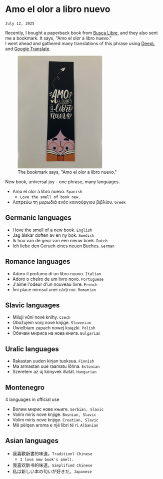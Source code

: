 # Amo el olor a libro nuevo
`July 12, 2025`

Recently, I bought a paperback book from [Busca Libre](https://buscalibre.com/), and they also sent me a bookmark. It says, "Amo el olor a libro nuevo."  
I went ahead and gathered many translations of this phrase using [DeepL](https://deepl.com/en/translator/) and [Google Translate](https://translate.google.com/).

<figure>
  <img 
  src="/assets/images/libro_nuevo.jpg" 
  alt="Bookmark saying 'Amo el olor a libro nuevo'" 
  title="From Busca Libre" 
  height="360" />
  <figcaption>The bookmark says, "Amo el olor a libro nuevo."</figcaption>
</figure>

New book, universal joy - one phrase, many languages.

- Amo el olor a libro nuevo. `Spanish`
	- `Love the smell of book new.`
- Λατρεύω τη μυρωδιά ενός καινούργιου βιβλίου. `Greek`

## Germanic languages
- I love the smell of a new book. `English`
- Jag älskar doften av en ny bok. `Swedish`
- Ik hou van de geur van een nieuw boek. `Dutch`
- Ich liebe den Geruch eines neuen Buches. `German`

## Romance languages
- Adoro il profumo di un libro nuovo. `Italian`
- Adoro o cheiro de um livro novo. `Portuguese`
- J'aime l'odeur d'un nouveau livre. `French`
- Îmi place mirosul unei cărți noi. `Romanian`

## Slavic languages
- Miluji vůni nové knihy. `Czech`
- Obožujem vonj nove knjige. `Slovenian`
- Uwielbiam zapach nowej książki. `Polish`
- Обичам мириса на нова книга. `Bulgarian`

## Uralic languages
- Rakastan uuden kirjan tuoksua. `Finnish`
- Ma armastan uue raamatu lõhna. `Estonian`
- Szeretem az új könyvek illatát. `Hungarian`

## Montenegro
4 languages in official use
- Волим мирис нове књиге. `Serbian, Slavic`
- Volim miris nove knjige. `Bosnian, Slavic`
- Volim miris nove knjige. `Croatian, Slavic`
- Më pëlqen aroma e një libri të ri. `Albanian`

## Asian languages
- 我喜歡新書的味道。`Traditionl Chinese`
	- `I love new book's smell.`
- 我喜欢新书的味道。`Simplified Chinese`
- 私は新しい本の匂いが好きだ。`Japanese`
